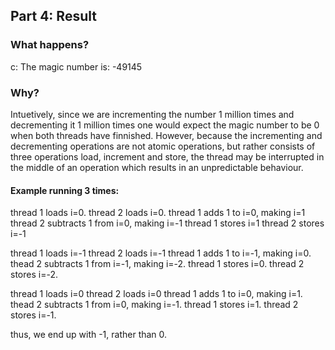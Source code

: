 Part 4: Result
--------------------

### What happens?
c: The magic number is: -49145         

### Why?
Intuetively, since we are incrementing the number 1 million times and decrementing it 1 million times one would expect the magic number to be 0 when both threads have finnished. However, because the incrementing and decrementing operations are not atomic operations, but rather consists of three operations load, increment and store, the thread may be interrupted in the middle of an operation which results in an unpredictable behaviour.

#### Example running 3 times:

thread 1 loads i=0.
thread 2 loads i=0.
thread 1 adds 1 to i=0, making i=1
thread 2 subtracts 1 from i=0, making i=-1
thread 1 stores i=1
thread 2 stores i=-1

thread 1 loads i=-1
thread 2 loads i=-1
thread 1 adds 1 to i=-1, making i=0.
thead 2 subtracts 1 from i=-1, making i=-2.
thread 1 stores i=0.
thread 2 stores i=-2.

thread 1 loads i=0
thread 2 loads i=0
thread 1 adds 1 to i=0, making i=1.
thead 2 subtracts 1 from i=0, making i=-1.
thread 1 stores i=1.
thread 2 stores i=-1.

thus, we end up with -1, rather than 0.



